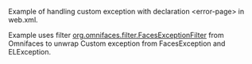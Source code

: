 Example of handling custom exception with declaration &lt;error-page&gt; in web.xml.

Example uses filter [org.omnifaces.filter.FacesExceptionFilter](https://showcase.omnifaces.org/filters/FacesExceptionFilter) from Omnifaces to unwrap Custom exception from FacesException and ELException.
